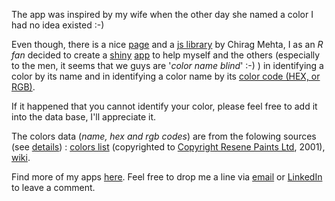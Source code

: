 The app was inspired by my wife when the other day she named a color I had no idea existed :-) 

Even though, there is a nice <a href='http://chir.ag/projects/name-that-color' target='blank_'>page</a> and a <a href='http://chir.ag/projects/ntc/' target='blank_'>js library</a> by Chirag Mehta, I as an *R fan* decided to create a <a href='http://shiny.rstudio.com/' target='blank_'>shiny</a> <a href='https://www.dkisler.de/projects/shiny/name_the_color/' target='blank_'>app</a> to help myself and the others (especially to the men, it seems that we guys are '*color name blind*' :-) ) in identifying a color by its name and in identifying a color name by its <a href='https://en.wikipedia.org/wiki/Web_colors' target='blank_'>color code (HEX, or RGB)</a>.

If it happened that you cannot identify your color, please feel free to add it into the data base, I'll appreciate it.

The colors data (*name, hex and rgb codes*) are from the folowing sources (see <a href='https://github.com/kislerdm/name_the_color/blob/master/get_colors_info.ipynb' target='blank_'>details</a>) : <a href='http://people.csail.mit.edu/jaffer/Color/resenecolours.txt' target='blank_'>colors list</a> (copyrighted to <a href='http://www.resene.co.nz/' target='blank_'>Copyright Resene Paints Ltd</a>, 2001), <a href="https://en.wikipedia.org/wiki/List_of_colors:_A%E2%80%93F" target='blank_'>wiki</a>.

Find more of my apps <a href='https://www.dkisler.de' target='blank_'>here</a>. Feel free to drop me a line via <a href='mailto:admin@dkisler.de' target='blank_'>email</a> or <a href='https://www.linkedin.com/in/dkisler' target='blank_'>LinkedIn</a> to leave a comment.